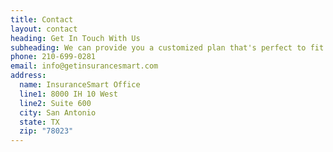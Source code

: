 ```yaml
---
title: Contact
layout: contact
heading: Get In Touch With Us
subheading: We can provide you a customized plan that's perfect to fit your needs.
phone: 210-699-0281
email: info@getinsurancesmart.com
address:
  name: InsuranceSmart Office
  line1: 8000 IH 10 West
  line2: Suite 600
  city: San Antonio
  state: TX
  zip: "78023"
---
```

